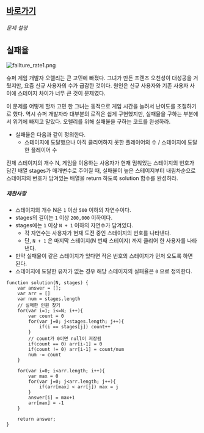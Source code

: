 
## [바로가기](https://school.programmers.co.kr/learn/courses/30/lessons/42889)

###### 문제 설명

## 실패율

![failture_rate1.png](https://grepp-programmers.s3.amazonaws.com/files/production/bde471d8ac/48ddf1cc-c4ea-499d-b431-9727ee799191.png)

슈퍼 게임 개발자 오렐리는 큰 고민에 빠졌다. 그녀가 만든 프랜즈 오천성이 대성공을 거뒀지만, 요즘 신규 사용자의 수가 급감한 것이다. 원인은 신규 사용자와 기존 사용자 사이에 스테이지 차이가 너무 큰 것이 문제였다.

이 문제를 어떻게 할까 고민 한 그녀는 동적으로 게임 시간을 늘려서 난이도를 조절하기로 했다. 역시 슈퍼 개발자라 대부분의 로직은 쉽게 구현했지만, 실패율을 구하는 부분에서 위기에 빠지고 말았다. 오렐리를 위해 실패율을 구하는 코드를 완성하라.

-   실패율은 다음과 같이 정의한다.
    -   스테이지에 도달했으나 아직 클리어하지 못한 플레이어의 수 / 스테이지에 도달한 플레이어 수

전체 스테이지의 개수 N, 게임을 이용하는 사용자가 현재 멈춰있는 스테이지의 번호가 담긴 배열 stages가 매개변수로 주어질 때, 실패율이 높은 스테이지부터 내림차순으로 스테이지의 번호가 담겨있는 배열을 return 하도록 solution 함수를 완성하라.

##### 제한사항

-   스테이지의 개수 N은 `1` 이상 `500` 이하의 자연수이다.
-   stages의 길이는 `1` 이상 `200,000` 이하이다.
-   stages에는 `1` 이상 `N + 1` 이하의 자연수가 담겨있다.
    -   각 자연수는 사용자가 현재 도전 중인 스테이지의 번호를 나타낸다.
    -   단, `N + 1` 은 마지막 스테이지(N 번째 스테이지) 까지 클리어 한 사용자를 나타낸다.
-   만약 실패율이 같은 스테이지가 있다면 작은 번호의 스테이지가 먼저 오도록 하면 된다.
-   스테이지에 도달한 유저가 없는 경우 해당 스테이지의 실패율은 `0` 으로 정의한다.
~~~~ jS
function solution(N, stages) {
    var answer = [];
    var arr = []
    var num = stages.length
    // 실패한 인원 찾기
    for(var i=1; i<=N; i++){
        var count = 0
        for(var j=0; j<stages.length; j++){
            if(i == stages[j]) count++
        }
        // count가 0이면 null이 저장됨
        if(count == 0) arr[i-1] = 0
        if(count != 0) arr[i-1] = count/num
        num -= count
    }
    
    for(var i=0; i<arr.length; i++){
        var max = 0
        for(var j=0; j<arr.length; j++){
            if(arr[max] < arr[j]) max = j
        }
        answer[i] = max+1
        arr[max] = -1
    }
    
    return answer;
}
~~~~